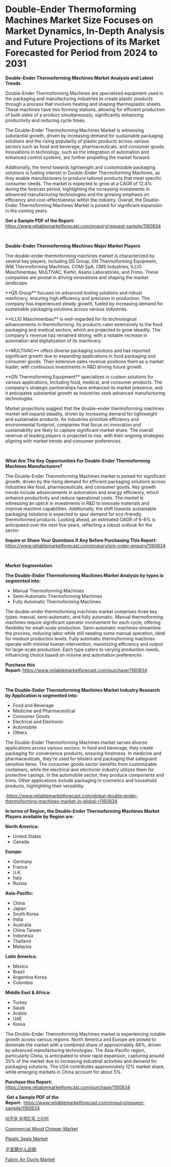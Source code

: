 <p><h1>Double-Ender Thermoforming Machines Market Size Focuses on Market Dynamics, In-Depth Analysis and Future Projections of its Market Forecasted for Period from 2024 to 2031</h1></p><p><strong>Double-Ender Thermoforming Machines Market Analysis and Latest Trends</strong></p>
<p><p>Double-Ender Thermoforming Machines are specialized equipment used in the packaging and manufacturing industries to create plastic products through a process that involves heating and shaping thermoplastic sheets. These machines have two forming stations, allowing for efficient production of both sides of a product simultaneously, significantly enhancing productivity and reducing cycle times.</p><p>The Double-Ender Thermoforming Machines Market is witnessing substantial growth, driven by increasing demand for sustainable packaging solutions and the rising popularity of plastic products across various sectors such as food and beverage, pharmaceuticals, and consumer goods. Innovations in technology, such as the integration of automation and enhanced control systems, are further propelling the market forward.</p><p>Additionally, the trend towards lightweight and customizable packaging solutions is fueling interest in Double-Ender Thermoforming Machines, as they enable manufacturers to produce tailored products that meet specific consumer needs. The market is expected to grow at a CAGR of 12.4% during the forecast period, highlighting the increasing investments in advanced manufacturing technologies and the growing emphasis on efficiency and cost-effectiveness within the industry. Overall, the Double-Ender Thermoforming Machines Market is poised for significant expansion in the coming years.</p></p>
<p><strong>Get a Sample PDF of the Report:&nbsp;</strong> <a href="https://www.reliablemarketforecast.com/enquiry/request-sample/1160834">https://www.reliablemarketforecast.com/enquiry/request-sample/1160834</a></p>
<p>&nbsp;</p>
<p><strong>Double-Ender Thermoforming Machines Major Market Players</strong></p>
<p><p>The double-ender thermoforming machines market is characterized by several key players, including QS Group, GN Thermoforming Equipment, WM Thermoforming Machines, COMI SpA, CMS Industries, ILLIG Maschinenbau, MULTIVAC, Kiefel, Asano Laboratories, and Frimo. These companies are pivotal in driving innovations and shaping the market landscape.</p><p>**QS Group** focuses on advanced tooling solutions and robust machinery, ensuring high efficiency and precision in production. The company has experienced steady growth, fueled by increasing demand for sustainable packaging solutions across various industries.</p><p>**ILLIG Maschinenbau** is well-regarded for its technological advancements in thermoforming. Its products cater extensively to the food packaging and medical sectors, which are projected to grow steadily. The company's revenue has remained strong, with a notable increase in automation and digitalization of its machinery.</p><p>**MULTIVAC** offers diverse packaging solutions and has reported significant growth due to expanding applications in food packaging and consumer goods. Their extensive sales revenue positions them as a market leader, with continuous investments in R&D driving future growth.</p><p>**GN Thermoforming Equipment** specializes in custom solutions for various applications, including food, medical, and consumer products. The company's strategic partnerships have enhanced its market presence, and it anticipates substantial growth as industries seek advanced manufacturing technologies.</p><p>Market projections suggest that the double-ender thermoforming machines market will expand steadily, driven by increasing demand for lightweight and sustainable products. As industries prioritize efficiency and environmental footprint, companies that focus on innovation and sustainability are likely to capture significant market share. The overall revenue of leading players is projected to rise, with their ongoing strategies aligning with market trends and consumer preferences.</p></p>
<p>&nbsp;</p>
<p><strong>What Are The Key Opportunities For Double-Ender Thermoforming Machines Manufacturers?</strong></p>
<p><p>The Double-Ender Thermoforming Machines market is poised for significant growth, driven by the rising demand for efficient packaging solutions across industries like food, pharmaceuticals, and consumer goods. Key growth trends include advancements in automation and energy efficiency, which enhance productivity and reduce operational costs. The market is witnessing an uptick in investments in R&D to innovate materials and improve machine capabilities. Additionally, the shift towards sustainable packaging solutions is expected to spur demand for eco-friendly thermoformed products. Looking ahead, an estimated CAGR of 6-8% is anticipated over the next five years, reflecting a robust outlook for the sector.</p></p>
<p><strong>Inquire or Share Your Questions If Any Before Purchasing This Report:</strong> <a href="https://www.reliablemarketforecast.com/enquiry/pre-order-enquiry/1160834">https://www.reliablemarketforecast.com/enquiry/pre-order-enquiry/1160834</a></p>
<p>&nbsp;</p>
<p><strong>Market Segmentation</strong></p>
<p><strong>The Double-Ender Thermoforming Machines Market Analysis by types is segmented into:</strong></p>
<p><ul><li>Manual Thermoforming Machines</li><li>Semi-Automatic Thermoforming Machines</li><li>Fully Automatic Thermoforming Machines</li></ul></p>
<p><p>The double-ender thermoforming machines market comprises three key types: manual, semi-automatic, and fully automatic. Manual thermoforming machines require significant operator involvement for each cycle, offering flexibility for small-scale production. Semi-automatic machines streamline the process, reducing labor while still needing some manual operation, ideal for medium production levels. Fully automatic thermoforming machines operate with minimal human intervention, maximizing efficiency and output for large-scale production. Each type caters to varying production needs, influencing choice based on volume and automation preferences.</p></p>
<p><strong>Purchase this Report:&nbsp;</strong><a href="https://www.reliablemarketforecast.com/purchase/1160834">https://www.reliablemarketforecast.com/purchase/1160834</a></p>
<p>&nbsp;</p>
<p><strong>The Double-Ender Thermoforming Machines Market Industry Research by Application is segmented into:</strong></p>
<p><ul><li>Food and Beverage</li><li>Medicine and Pharmaceutical</li><li>Consumer Goods</li><li>Electrical and Electronic</li><li>Automobile</li><li>Others</li></ul></p>
<p><p>The Double-Ender Thermoforming Machines market serves diverse applications across various sectors. In food and beverage, they create packaging for convenience products, ensuring freshness. In medicine and pharmaceuticals, they're used for blisters and packaging that safeguard sensitive items. The consumer goods sector benefits from customizable containers, while the electrical and electronic industry utilizes them for protective casings. In the automobile sector, they produce components and trims. Other applications include packaging in cosmetics and household products, highlighting their versatility.</p></p>
<p><a href="https://www.reliablemarketforecast.com/global-double-ender-thermoforming-machines-market-in-global-r1160834">&nbsp;https://www.reliablemarketforecast.com/global-double-ender-thermoforming-machines-market-in-global-r1160834</a></p>
<p><strong>In terms of Region, the Double-Ender Thermoforming Machines Market Players available by Region are:</strong></p>
<p>
    <p> <strong> North America: </strong>
        <ul>
            <li>United States</li>
            <li>Canada</li>
        </ul>
        </p> 
    <p> <strong> Europe: </strong>
        <ul>
            <li>Germany</li>
            <li>France</li>
            <li>U.K.</li>
            <li>Italy</li>
            <li>Russia</li>
        </ul>
        </p> 
    <p> <strong> Asia-Pacific: </strong>
        <ul>
            <li>China</li>
            <li>Japan</li>
            <li>South Korea</li>
            <li>India</li>
            <li>Australia</li>
            <li>China Taiwan</li>
            <li>Indonesia</li>
            <li>Thailand</li>
            <li>Malaysia</li>
        </ul>
        </p> 
    <p> <strong> Latin America: </strong>
        <ul>
            <li>Mexico</li>
            <li>Brazil</li>
            <li>Argentina Korea</li>
            <li>Colombia</li>
        </ul>
        </p> 
    <p> <strong> Middle East & Africa: </strong>
        <ul>
            <li>Turkey</li>
            <li>Saudi</li>
            <li>Arabia</li>
            <li>UAE</li>
            <li>Korea</li>
        </ul>
    </p>
    </p>
<p><p>The Double-Ender Thermoforming Machines market is experiencing notable growth across various regions. North America and Europe are poised to dominate the market with a combined share of approximately 48%, driven by advanced manufacturing technologies. The Asia-Pacific region, particularly China, is anticipated to show rapid expansion, capturing around 35% of the market due to increasing industrial activities and demand for packaging solutions. The USA contributes approximately 12% market share, while emerging markets in China account for about 5%.</p></p>
<p><strong>Purchase this Report: </strong><a href="https://www.reliablemarketforecast.com/purchase/1160834">https://www.reliablemarketforecast.com/purchase/1160834</a></p>
<p>&nbsp;<strong>Get a Sample PDF of the Report:&nbsp;&nbsp;</strong><a href="https://www.reliablemarketforecast.com/enquiry/request-sample/1160834">https://www.reliablemarketforecast.com/enquiry/request-sample/1160834</a></p>
<p><strong></strong></p>
<p><p><a href="https://medium.com/@willybrekke26/visual-electric-steamer-market-%EC%9D%98-%EA%B8%80%EB%A1%9C%EB%B2%8C-%EC%8B%9C%EC%9E%A5-%EA%B0%9C%EC%9A%94%EB%8A%94-%EC%A0%84-%EC%84%B8%EA%B3%84-%EB%B0%8F-%EC%A3%BC%EC%9A%94-%EC%8B%9C%EC%9E%A5%EC%9D%98-%EC%82%B0%EC%97%85%EC%97%90-%EC%98%81%ED%96%A5%EC%9D%84-%EB%AF%B8%EC%B9%98%EB%8A%94-%EC%A3%BC%EC%9A%94-%ED%8A%B8%EB%A0%8C%EB%93%9C%EC%97%90-%EB%8C%80%ED%95%9C-%EB%8F%85%ED%8A%B9%ED%95%9C-%EA%B4%80%EC%A0%90%EC%9D%84-%EC%A0%9C%EA%B3%B5%ED%95%A9%EB%8B%88%EB%8B%A4-31a0f19e00df">비주얼 일렉트릭 스티머</a></p><p><a href="https://www.linkedin.com/pulse/emerging-opportunities-challenges-global-commercial-wood-mhqxe?trackingId=Rn%2Bw6Mz8RAOFXSCVwMfQ9Q%3D%3D">Commercial Wood Chipper Market</a></p><p><a href="https://issuu.com/reportprime-2/docs/plastic-seals-market-size-2030.pptx_cd6efe8afb6093">Plastic Seals Market</a></p><p><a href="https://medium.com/@maudward1907/%E5%AD%90%E5%AE%AE%E9%A0%B8%E7%99%8C%E8%A8%BA%E6%96%AD%E5%B8%82%E5%A0%B4%E3%81%AE%E8%A6%8F%E6%A8%A1-%E5%B8%82%E5%A0%B4%E3%82%BB%E3%82%B0%E3%83%A1%E3%83%B3%E3%83%86%E3%83%BC%E3%82%B7%E3%83%A7%E3%83%B3-%E5%B8%82%E5%A0%B4%E5%8B%95%E5%90%91%E3%81%8A%E3%82%88%E3%81%B32031%E5%B9%B4%E3%81%BE%E3%81%A7%E3%81%AE%E6%88%90%E9%95%B7%E5%88%86%E6%9E%90%E4%BA%88%E6%B8%AC-f1f522dd62ce">子宮頸がん診断</a></p><p><a href="https://issuu.com/reportprime-2/docs/fabric-air-ducts-market-size-2030.p_52152e633bc43e">Fabric Air Ducts Market</a></p></p>